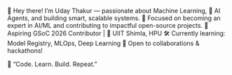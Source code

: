 👋 Hey there! I’m Uday Thakur — passionate about Machine Learning, 🤖 AI Agents, and building smart, scalable systems.
🎯 Focused on becoming an expert in AI/ML and contributing to impactful open-source projects.
🚀 Aspiring GSoC 2026 Contributor | 📍 UIIT Shimla, HPU
🛠️ Currently learning: Model Registry, MLOps, Deep Learning
🌱 Open to collaborations & hackathons!

🧠 “Code. Learn. Build. Repeat.”

